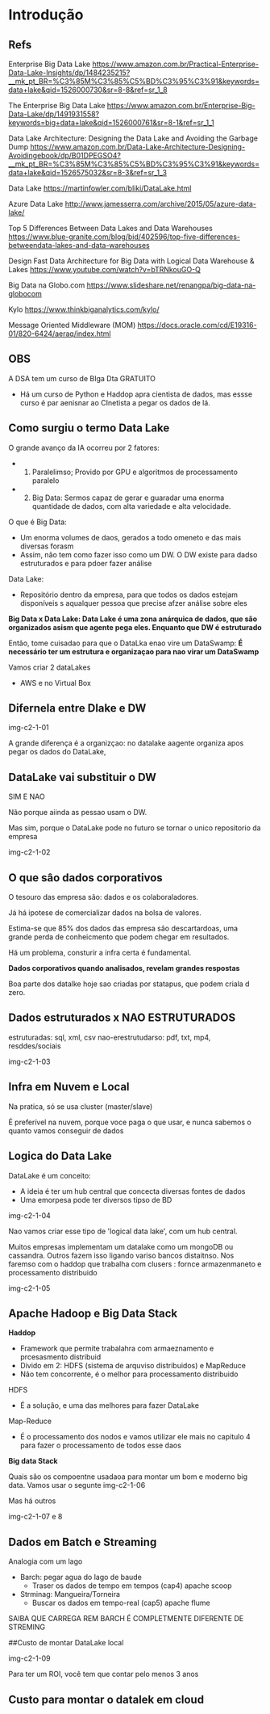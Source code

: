 # Introdução

## Refs

Enterprise Big Data Lake
https://www.amazon.com.br/Practical-Enterprise-Data-Lake-Insights/dp/1484235215?__mk_pt_BR=%C3%85M%C3%85%C5%BD%C3%95%C3%91&keywords=data+lake&qid=1526000730&sr=8-8&ref=sr_1_8

The Enterprise Big Data Lake
https://www.amazon.com.br/Enterprise-Big-Data-Lake/dp/1491931558?keywords=big+data+lake&qid=1526000761&sr=8-1&ref=sr_1_1

Data Lake Architecture: Designing the Data Lake and Avoiding the Garbage Dump
https://www.amazon.com.br/Data-Lake-Architecture-Designing-Avoidingebook/dp/B01DPEGSO4?__mk_pt_BR=%C3%85M%C3%85%C5%BD%C3%95%C3%91&keywords=data+lake&qid=1526575032&sr=8-3&ref=sr_1_3

Data Lake
https://martinfowler.com/bliki/DataLake.html

Azure Data Lake
http://www.jamesserra.com/archive/2015/05/azure-data-lake/

Top 5 Differences Between Data Lakes and Data Warehouses
https://www.blue-granite.com/blog/bid/402596/top-five-differences-betweendata-lakes-and-data-warehouses

Design Fast Data Architecture for Big Data with Logical Data Warehouse & Lakes
https://www.youtube.com/watch?v=bTRNkouGO-Q

Big Data na Globo.com
https://www.slideshare.net/renangpa/big-data-na-globocom

Kylo
https://www.thinkbiganalytics.com/kylo/

Message Oriented Middleware (MOM)
https://docs.oracle.com/cd/E19316-01/820-6424/aeraq/index.html

## OBS

A DSA tem um curso de BIga Dta GRATUITO
+ Há um curso de Python e Haddop apra cientista de dados, mas essse curso é par aenisnar ao CInetista a pegar os dados de lá.

## Como surgiu o termo Data Lake

O grande avanço da IA ocorreu por 2 fatores:
+ 1. Paralelimso; Provido por GPU e algoritmos de processamento paralelo
+ 2. Big Data: Sermos capaz de gerar e guaradar uma enorma quantidade de dados, com alta variedade e alta velocidade.

O que é Big Data:
+ Um enorma volumes de daos, gerados a todo omeneto e das mais diversas forasm
+ Assim, nâo tem como fazer isso como um DW. O DW existe para dadso estruturados e para pdoer fazer análise

Data Lake:
+ Repositório dentro da empresa, para que todos os dados estejam disponíveis s aqualquer pessoa que precise afzer análise sobre eles

**Big Data x Data Lake: Data Lake é uma zona anárquica de dados, que sâo organizados asism que agente pega eles. Enquanto que DW é estruturado**

Entâo, tome cuisadao para que o DataLka enao vire um DataSwamp: **É necessário ter um estrutura e organizaçao para nao virar um DataSwamp**

Vamos criar 2 dataLakes
+ AWS e no Virtual Box

## Difernela entre Dlake e DW

img-c2-1-01

A grande diferença é a organizçao: no datalake aagente organiza apos pegar os dados do DataLake,

## DataLake vai substituir o DW

SIM E NAO

Nâo porque aiinda as pessao usam o DW.

Mas sim, porque o DataLake pode no futuro se tornar o unico repositorio da empresa

img-c2-1-02

## O que sâo dados corporativos

O tesouro das empresa sâo: dados e os colaboraladores.

Já há ipotese de comercializar dados na bolsa de valores.

Estima-se que 85% dos dados das empresa sâo descartardoas, uma grande perda de conheicmento que podem chegar em resultados.

Há um problema, consturir a infra certa é fundamental.

**Dados corporativos quando analisados, revelam grandes respostas**

Boa parte dos datalke hoje sao criadas por statapus, que podem criala d zero.

## Dados estruturados x NAO ESTRUTURADOS

estruturadas: sql, xml, csv
nao-erestrutudarso: pdf, txt, mp4, resddes/sociais

img-c2-1-03

## Infra em Nuvem e Local

Na pratica, só se usa cluster (master/slave)

É preferível na nuvem, porque voce paga o que usar, e nunca sabemos o quanto vamos conseguir de dados

## Logica do Data Lake

DataLake é um conceito:
+ A ideia é ter um hub central que concecta diversas fontes de dados
+ Uma emorpesa pode ter diversos tipso de BD

img-c2-1-04

Nao vamos criar esse tipo de 'logical data lake', com um hub central. 

Muitos empresas implementam um datalake como um mongoDB ou cassandra. Outros fazem isso ligando variso bancos distaitnso.
Nos faremso com o haddop que trabalha com clusers : fornce armazenmaneto e processamento distribuido

img-c2-1-05

## Apache Hadoop e Big Data Stack

**Haddop** 

+ Framework que permite trabalahra com armaeznamento e prcesasmento distribuid
+ Divido em 2: HDFS (sistema de arquviso distribuidos) e MapReduce
+ Nâo tem concorrente, é o melhor para processamento distribuido

HDFS
+ É a soluçâo, e uma das melhores para fazer DataLake

Map-Reduce
+ É o processamento dos nodos e vamos utilizar ele mais no capitulo 4 para fazer o processamento de todos esse daos


**Big data Stack**

Quais sâo os compoentne usadaoa para montar um bom e moderno big data. Vamos usar o segunte
img-c2-1-06 

Mas há outros

img-c2-1-07 e 8

## Dados em Batch e Streaming

Analogia com um lago
+ Barch: pegar agua do lago de baude
  - Traser os dados de tempo em tempos (cap4) apache scoop
+ Strminag: Mangueira/Torneira
  - Buscar os dados em tempo-real (cap5) apache flume

SAIBA QUE CARREGA REM BARCH É COMPLETMENTE DIFERENTE DE STREMING

##Custo de montar DataLake local

img-c2-1-09

Para ter um ROI, você tem que contar pelo menos 3 anos

## Custo para montar o datalek em cloud


